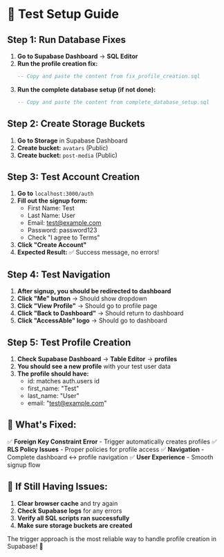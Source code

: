 # 🧪 Test Setup Guide

## Step 1: Run Database Fixes

1. **Go to Supabase Dashboard** → **SQL Editor**
2. **Run the profile creation fix:**
   ```sql
   -- Copy and paste the content from fix_profile_creation.sql
   ```
3. **Run the complete database setup (if not done):**
   ```sql
   -- Copy and paste the content from complete_database_setup.sql
   ```

## Step 2: Create Storage Buckets

1. **Go to Storage** in Supabase Dashboard
2. **Create bucket:** `avatars` (Public)
3. **Create bucket:** `post-media` (Public)

## Step 3: Test Account Creation

1. **Go to** `localhost:3000/auth`
2. **Fill out the signup form:**
   - First Name: Test
   - Last Name: User
   - Email: test@example.com
   - Password: password123
   - Check "I agree to Terms"
3. **Click "Create Account"**
4. **Expected Result:** ✅ Success message, no errors!

## Step 4: Test Navigation

1. **After signup, you should be redirected to dashboard**
2. **Click "Me" button** → Should show dropdown
3. **Click "View Profile"** → Should go to profile page
4. **Click "Back to Dashboard"** → Should return to dashboard
5. **Click "AccessAble" logo** → Should go to dashboard

## Step 5: Test Profile Creation

1. **Check Supabase Dashboard** → **Table Editor** → **profiles**
2. **You should see a new profile** with your test user data
3. **The profile should have:**
   - id: matches auth.users id
   - first_name: "Test"
   - last_name: "User"
   - email: "test@example.com"

## 🎯 What's Fixed:

✅ **Foreign Key Constraint Error** - Trigger automatically creates profiles
✅ **RLS Policy Issues** - Proper policies for profile access
✅ **Navigation** - Complete dashboard ↔ profile navigation
✅ **User Experience** - Smooth signup flow

## 🚨 If Still Having Issues:

1. **Clear browser cache** and try again
2. **Check Supabase logs** for any errors
3. **Verify all SQL scripts ran successfully**
4. **Make sure storage buckets are created**

The trigger approach is the most reliable way to handle profile creation in Supabase! 🎉 